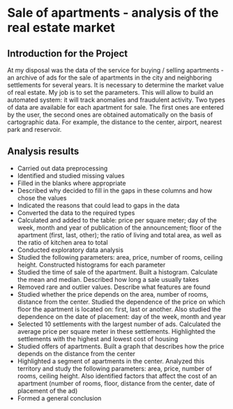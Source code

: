 # Sale of apartments - analysis of the real estate market

## Introduction for the Project 

At my disposal was the data of the service for buying / selling apartments - an archive of ads for the sale of apartments in the city and neighboring settlements for several years. It is necessary to determine the market value of real estate. My job is to set the parameters. This will allow to build an automated system: it will track anomalies and fraudulent activity.
Two types of data are available for each apartment for sale. The first ones are entered by the user, the second ones are obtained automatically on the basis of cartographic data. For example, the distance to the center, airport, nearest park and reservoir.

## Analysis results

* Carried out data preprocessing
* Identified and studied missing values
* Filled in the blanks where appropriate
* Described why decided to fill in the gaps in these columns and how chose the values
* Indicated the reasons that could lead to gaps in the data
* Converted the data to the required types
* Calculated and added to the table: price per square meter; day of the week, month and year of publication of the announcement; floor of the apartment (first, last, other); the ratio of living and total area, as well as the ratio of kitchen area to total
* Conducted exploratory data analysis
* Studied the following parameters: area, price, number of rooms, ceiling height. Constructed histograms for each parameter
* Studied the time of sale of the apartment. Built a histogram. Calculate the mean and median. Described how long a sale usually takes
* Removed rare and outlier values. Describe what features are found
* Studied whether the price depends on the area, number of rooms, distance from the center. Studied the dependence of the price on which floor the apartment is located on: first, last or another. Also studied the dependence on the date of placement: day of the week, month and year
* Selected 10 settlements with the largest number of ads. Calculated the average price per square meter in these settlements. Highlighted the settlements with the highest and lowest cost of housing
* Studied offers of apartments. Built a graph that describes how the price depends on the distance from the center
* Highlighted a segment of apartments in the center. Analyzed this territory and study the following parameters: area, price, number of rooms, ceiling height. Also identified factors that affect the cost of an apartment (number of rooms, floor, distance from the center, date of placement of the ad)
* Formed a general conclusion
